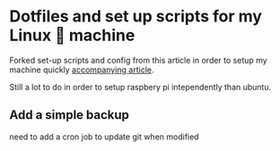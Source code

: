 # Dotfiles and set up scripts for my Linux 💜 machine

Forked set-up scripts and config from this article in order to setup my machine quickly [accompanying article](https://victoria.dev/verbose/how-to-set-up-a-fresh-ubuntu-desktop-using-only-dotfiles-and-bash-scripts/).

Still a lot to do in order to setup raspbery pi intependently than ubuntu.

## Add a simple backup

need to add a cron job to update git when modified
